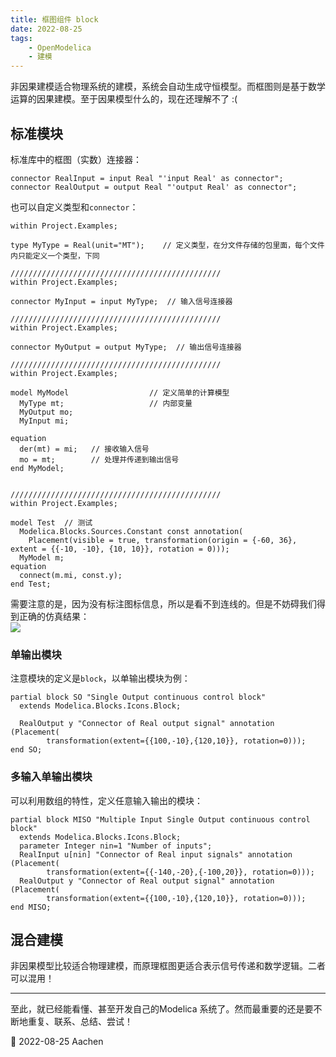```yaml
---
title: 框图组件 block  
date: 2022-08-25      
tags:   
    - OpenModelica  
    - 建模
---
```


非因果建模适合物理系统的建模，系统会自动生成守恒模型。而框图则是基于数学运算的因果建模。至于因果模型什么的，现在还理解不了 :(  
<!-- more -->

## 标准模块  
标准库中的框图（实数）连接器：  
```modelica  
connector RealInput = input Real "'input Real' as connector";
connector RealOutput = output Real "'output Real' as connector";
```

也可以自定义类型和`connector`：  
```modelica  
within Project.Examples;

type MyType = Real(unit="MT");    // 定义类型，在分文件存储的包里面，每个文件内只能定义一个类型，下同  

///////////////////////////////////////////////
within Project.Examples;

connector MyInput = input MyType;  // 输入信号连接器

///////////////////////////////////////////////
within Project.Examples;

connector MyOutput = output MyType;  // 输出信号连接器  

///////////////////////////////////////////////
within Project.Examples;

model MyModel                  // 定义简单的计算模型
  MyType mt;                   // 内部变量
  MyOutput mo;
  MyInput mi;

equation
  der(mt) = mi;   // 接收输入信号  
  mo = mt;        // 处理并传递到输出信号  
end MyModel;


///////////////////////////////////////////////
within Project.Examples;

model Test  // 测试
  Modelica.Blocks.Sources.Constant const annotation(
    Placement(visible = true, transformation(origin = {-60, 36}, extent = {{-10, -10}, {10, 10}}, rotation = 0)));
  MyModel m;
equation
  connect(m.mi, const.y);
end Test;
```
需要注意的是，因为没有标注图标信息，所以是看不到连线的。但是不妨碍我们得到正确的仿真结果：  
![](custom_block.svg)

### 单输出模块  
注意模块的定义是`block`，以单输出模块为例：  
```modelica  
partial block SO "Single Output continuous control block"
  extends Modelica.Blocks.Icons.Block;

  RealOutput y "Connector of Real output signal" annotation (Placement(
        transformation(extent={{100,-10},{120,10}}, rotation=0)));
end SO;
```

### 多输入单输出模块  
可以利用数组的特性，定义任意输入输出的模块：  
```modelica{3-5}  
partial block MISO "Multiple Input Single Output continuous control block"
  extends Modelica.Blocks.Icons.Block;
  parameter Integer nin=1 "Number of inputs";
  RealInput u[nin] "Connector of Real input signals" annotation (Placement(
        transformation(extent={{-140,-20},{-100,20}}, rotation=0)));
  RealOutput y "Connector of Real output signal" annotation (Placement(
        transformation(extent={{100,-10},{120,10}}, rotation=0)));
end MISO;
```

## 混合建模  
非因果模型比较适合物理建模，而原理框图更适合表示信号传递和数学逻辑。二者可以混用！  

-----

至此，就已经能看懂、甚至开发自己的Modelica 系统了。然而最重要的还是要不断地重复、联系、总结、尝试！  

📅 2022-08-25 Aachen  
